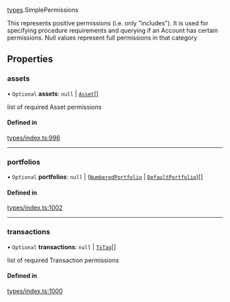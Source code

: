 [types](../../Modules/Types/Types.md).SimplePermissions

This represents positive permissions (i.e. only "includes"). It is used
  for specifying procedure requirements and querying if an Account has certain
  permissions. Null values represent full permissions in that category

## Properties

### assets

• `Optional` **assets**: ``null`` \| [`Asset`](../../Classes/API/Entities/Asset/Asset.md)[]

list of required Asset permissions

#### Defined in

[types/index.ts:996](https://github.com/PolymeshAssociation/polymesh-sdk/blob/15be87e8/src/types/index.ts#L996)

___

### portfolios

• `Optional` **portfolios**: ``null`` \| ([`NumberedPortfolio`](../../Classes/API/Entities/NumberedPortfolio/NumberedPortfolio.md) \| [`DefaultPortfolio`](../../Classes/API/Entities/DefaultPortfolio/DefaultPortfolio.md))[]

#### Defined in

[types/index.ts:1002](https://github.com/PolymeshAssociation/polymesh-sdk/blob/15be87e8/src/types/index.ts#L1002)

___

### transactions

• `Optional` **transactions**: ``null`` \| [`TxTag`](../../Modules/Generated/Types.md#txtag)[]

list of required Transaction permissions

#### Defined in

[types/index.ts:1000](https://github.com/PolymeshAssociation/polymesh-sdk/blob/15be87e8/src/types/index.ts#L1000)
